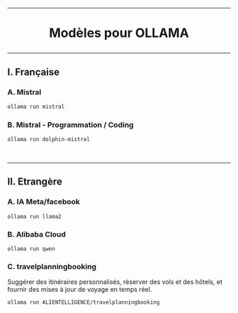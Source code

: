 ----------------------------------------------------------------------------------------------------------------------------------
# <p align='center'> Modèles pour OLLAMA </p>
----------------------------------------------------------------------------------------------------------------------------------
## I. Française
### A. Mistral
```bash
ollama run mistral
```

### B. Mistral - Programmation / Coding
```bash
ollama run dolphin-mistral
```

<br />

----------------------------------------------------------------------------------------------------------------------------------
## II. Etrangère
### A. IA Meta/facebook
```
ollama run llama2
```
### B. Alibaba Cloud
```
ollama run qwen
```
### C. travelplanningbooking
Suggérer des itinéraires personnalisés, réserver des vols et des hôtels, et fournir des mises à jour de voyage en temps réel.
```
ollama run ALIENTELLIGENCE/travelplanningbooking
```
